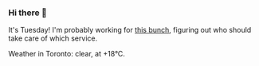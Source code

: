 ### Hi there :wave:

It's Tuesday! I'm probably working for [this bunch](https://github.com/kohofinancial), figuring out who should take care of which service.

Weather in Toronto: clear, at +18°C.
